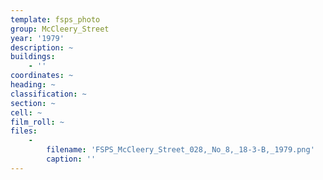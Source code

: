 ```yaml
---
template: fsps_photo
group: McCleery_Street
year: '1979'
description: ~
buildings:
    - ''
coordinates: ~
heading: ~
classification: ~
section: ~
cell: ~
film_roll: ~
files:
    -
        filename: 'FSPS_McCleery_Street_028,_No_8,_18-3-B,_1979.png'
        caption: ''
---
```

